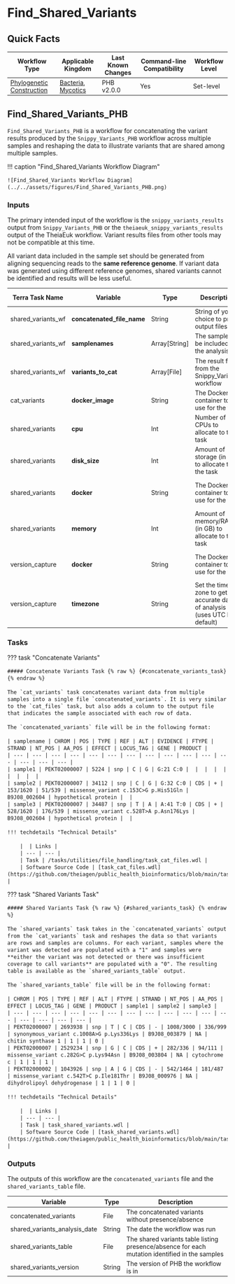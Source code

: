 # Find_Shared_Variants

## Quick Facts

| **Workflow Type** | **Applicable Kingdom** | **Last Known Changes** | **Command-line Compatibility** | **Workflow Level** |
|---|---|---|---|---|
| [Phylogenetic Construction](../../workflows_overview/workflows_type.md/#phylogenetic-construction) | [Bacteria](../../workflows_overview/workflows_kingdom.md/#bacteria), [Mycotics](../../workflows_overview/workflows_kingdom.md#mycotics) | PHB v2.0.0 | Yes | Set-level |

## Find_Shared_Variants_PHB

`Find_Shared_Variants_PHB` is a workflow for concatenating the variant results produced by the `Snippy_Variants_PHB` workflow across multiple samples and reshaping the data to illustrate variants that are shared among multiple samples.

!!! caption "Find_Shared_Variants Workflow Diagram"

    ![Find_Shared_Variants Workflow Diagram](../../assets/figures/Find_Shared_Variants_PHB.png)

### Inputs

The primary intended input of the workflow is the `snippy_variants_results` output from `Snippy_Variants_PHB` or the `theiaeuk_snippy_variants_results` output of the TheiaEuk workflow. Variant results files from other tools may not be compatible at this time.

All variant data included in the sample set should be generated from aligning sequencing reads to the **same reference genome**. If variant data was generated using different reference genomes, shared variants cannot be identified and results will be less useful.

<div class="searchable-table" markdown="1">

| **Terra Task Name** | **Variable** | **Type** | **Description** | **Default Value** | **Terra Status** |
| --- | --- | --- | --- | --- | --- |
| shared_variants_wf | **concatenated_file_name** | String | String of your choice to prefix output files | | Required |
| shared_variants_wf | **samplenames** | Array[String] | The samples to be included in the analysis | | Required |
| shared_variants_wf | **variants_to_cat** | Array[File] | The result file from the Snippy_Variants workflow | | Required |
| cat_variants | **docker_image** | String | The Docker container to use for the task | "us-docker.pkg.dev/general-theiagen/theiagen/utility:1.1" | Optional |
| shared_variants | **cpu** | Int | Number of CPUs to allocate to the task | 1 | Optional |
| shared_variants | **disk_size** | Int | Amount of storage (in GB) to allocate to the task | 100 | Optional |
| shared_variants | **docker** | String | The Docker container to use for the task | "us-docker.pkg.dev/general-theiagen/theiagen/terra-tools:2023-03-16" | Optional |
| shared_variants | **memory** | Int | Amount of memory/RAM (in GB) to allocate to the task | 8 | Optional |
| version_capture | **docker** | String | The Docker container to use for the task | "us-docker.pkg.dev/general-theiagen/theiagen/alpine-plus-bash:3.20.0" | Optional |
| version_capture | **timezone** | String | Set the time zone to get an accurate date of analysis (uses UTC by default) |  | Optional |

</div>

### Tasks

??? task "Concatenate Variants"

    ##### Concatenate Variants Task {% raw %} {#concatenate_variants_task} {% endraw %}

    The `cat_variants` task concatenates variant data from multiple samples into a single file `concatenated_variants`. It is very similar to the `cat_files` task, but also adds a column to the output file that indicates the sample associated with each row of data.

    The `concatenated_variants` file will be in the following format:

    | samplename | CHROM | POS | TYPE | REF | ALT | EVIDENCE | FTYPE | STRAND | NT_POS | AA_POS | EFFECT | LOCUS_TAG | GENE | PRODUCT |
    | --- | --- | --- | --- | --- | --- | --- | --- | --- | --- | --- | --- | --- | --- | --- |
    | sample1 | PEKT02000007 | 5224 | snp | C | G | G:21 C:0 |  |  |  |  |  |  |  |  |
    | sample2 | PEKT02000007 | 34112 | snp | C | G | G:32 C:0 | CDS | + | 153/1620 | 51/539 | missense_variant c.153C>G p.His51Gln | B9J08_002604 | hypothetical protein |  |
    | sample3 | PEKT02000007 | 34487 | snp | T | A | A:41 T:0 | CDS | + | 528/1620 | 176/539 | missense_variant c.528T>A p.Asn176Lys | B9J08_002604 | hypothetical protein |  |

    !!! techdetails "Technical Details"
    
        |  | Links |
        | --- | --- |
        | Task | /tasks/utilities/file_handling/task_cat_files.wdl |
        | Software Source Code | [task_cat_files.wdl](https://github.com/theiagen/public_health_bioinformatics/blob/main/tasks/utilities/file_handling/task_cat_files.wdl) |

??? task "Shared Variants Task"

    ##### Shared Variants Task {% raw %} {#shared_variants_task} {% endraw %}

    The `shared_variants` task takes in the `concatenated_variants` output from the `cat_variants` task and reshapes the data so that variants are rows and samples are columns. For each variant, samples where the variant was detected are populated with a "1" and samples were **either the variant was not detected or there was insufficient coverage to call variants** are populated with a "0". The resulting table is available as the `shared_variants_table` output.

    The `shared_variants_table` file will be in the following format:

    | CHROM | POS | TYPE | REF | ALT | FTYPE | STRAND | NT_POS | AA_POS | EFFECT | LOCUS_TAG | GENE | PRODUCT | sample1 | sample2 | sample3 |
    | --- | --- | --- | --- | --- | --- | --- | --- | --- | --- | --- | --- | --- | --- | --- | --- |
    | PEKT02000007 | 2693938 | snp | T | C | CDS | - | 1008/3000 | 336/999 | synonymous_variant c.1008A>G p.Lys336Lys | B9J08_003879 | NA | chitin synthase 1 | 1 | 1 | 0 |
    | PEKT02000007 | 2529234 | snp | G | C | CDS | + | 282/336 | 94/111 | missense_variant c.282G>C p.Lys94Asn | B9J08_003804 | NA | cytochrome c | 1 | 1 | 1 |
    | PEKT02000002 | 1043926 | snp | A | G | CDS | - | 542/1464 | 181/487 | missense_variant c.542T>C p.Ile181Thr | B9J08_000976 | NA | dihydrolipoyl dehydrogenase | 1 | 1 | 0 |
    
    !!! techdetails "Technical Details"
        
        |  | Links |
        | --- | --- |
        | Task | task_shared_variants.wdl |
        | Software Source Code | [task_shared_variants.wdl](https://github.com/theiagen/public_health_bioinformatics/blob/main/tasks/phylogenetic_inference/utilities/task_shared_variants.wdl) |

### Outputs

The outputs of this workflow are the `concatenated_variants` file and the `shared_variants_table` file.

| **Variable** | **Type** | **Description** |
| --- | --- | --- |
| concatenated_variants | File | The concatenated variants without presence/absence |
| shared_variants_analysis_date | String | The date the workflow was run |
| shared_variants_table | File | The shared variants table listing presence/absence for each mutation identified in the samples |
| shared_variants_version | String | The version of PHB the workflow is in |

